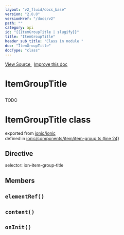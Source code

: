 ```yaml
---
layout: "v2_fluid/docs_base"
version: "2.0.0"
versionHref: "/docs/v2"
path: ""
category: api
id: "{{ItemGroupTitle | slugify}}"
title: "ItemGroupTitle"
header_sub_title: "Class in module "
doc: "ItemGroupTitle"
docType: "class"
---
```



<div class="improve-docs">
  <a href='http://github.com/driftyco/ionic2/tree/master/ionic/components/item/item-group.ts#L23'>
    View Source
  </a>
  &nbsp;
  <a href='http://github.com/driftyco/ionic2/edit/master/ionic/components/item/item-group.ts#L23'>
    Improve this doc
  </a>
</div>




<h1 class="api-title">

  ItemGroupTitle



</h1>





<p>TODO</p>


<h1 class="class export">ItemGroupTitle <span class="type">class</span></h1>
<p class="module">exported from <a href='undefined'>ionic/ionic</a><br/>
defined in <a href="https://github.com/driftyco/ionic2/tree/master/ionic/components/item/item-group.ts#L24-L52">ionic/components/item/item-group.ts (line 24)</a>
</p>
<h2>Directive</h2>
  <span>selector: ion-item-group-title</span>


## Members

<div id="elementRef"></div>
<h2>
  <code>elementRef()</code>

</h2>












<div id="content"></div>
<h2>
  <code>content()</code>

</h2>












<div id="onInit"></div>
<h2>
  <code>onInit()</code>

</h2>












